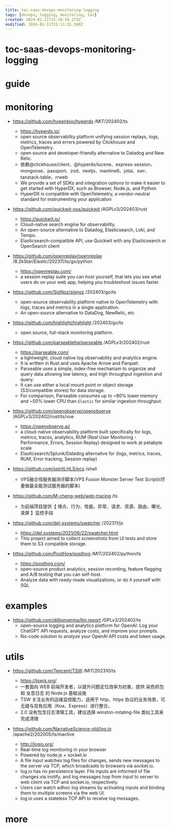 ```yaml
---
title: toc-saas-devops-monitoring-logging
tags: [devops, logging, monitoring, toc]
created: 2024-02-11T15:10:59.275Z
modified: 2024-02-11T15:11:31.598Z
---
```


# toc-saas-devops-monitoring-logging

# guide

# monitoring
- https://github.com/hyperdxio/hyperdx /MIT/202402/ts
  - https://hyperdx.io/
  - open source observability platform unifying session replays, logs, metrics, traces and errors powered by Clickhouse and OpenTelemetry.
  - open source and developer-friendly alternative to Datadog and New Relic.
  - 依赖@clickhouse/client、@hyperdx/lucene、express-session、mongoose、passport、zod、nextjs、mantine6、jotai、swr、tanstack-table、rrweb
  - We provide a set of SDKs and integration options to make it easier to get started with HyperDX, such as Browser, Node.js, and Python
  - HyperDX is compatible with OpenTelemetry, a vendor-neutral standard for instrumenting your application

- https://github.com/quickwit-oss/quickwit /AGPLv3/202403/rust
  - https://quickwit.io/
  - Cloud-native search engine for observability. 
  - An open-source alternative to Datadog, Elasticsearch, Loki, and Tempo.
  - Elasticsearch-compatible API, use Quickwit with any Elasticsearch or OpenSearch client

- https://github.com/openreplay/openreplay /8.2kStar/Elastic/202311/ts/go/python
  - https://openreplay.com/
  - a session replay suite you can host yourself, that lets you see what users do on your web app, helping you troubleshoot issues faster.
- https://github.com/SigNoz/signoz /202403/go/ts
  - open-source observability platform native to OpenTelemetry with logs, traces and metrics in a single application. 
  - An open-source alternative to DataDog, NewRelic, etc
- https://github.com/highlight/highlight /202403/go/ts
  - open source, full-stack monitoring platform.

- https://github.com/parseablehq/parseable /AGPLv3/202402/rust
  - https://parseable.com/
  - a lightweight, cloud native log observability and analytics engine. 
  - It is written in Rust and uses Apache Arrow and Parquet.
  - Parseable uses a simple, index-free mechanism to organize and query data allowing low latency, and high throughput ingestion and query. 
  - It can use either a local mount point or object storage (S3/compatible stores) for data storage.
  - For comparison, Parseable consumes up to ~80% lower memory and ~50% lower CPU than `Elastic` for similar ingestion throughput. 

- https://github.com/openobserve/openobserve /AGPLv3/202402/rust/ts/vue
  - https://openobserve.ai/
  - a cloud-native observability platform built specifically for logs, metrics, traces, analytics, RUM (Real User Monitoring - Performance, Errors, Session Replay) designed to work at petabyte scale
  - Elasticsearch/Splunk/Datadog alternative for (logs, metrics, traces, RUM, Error tracking, Session replay)

- https://github.com/spiritLHLS/ecs /shell
  - VPS融合怪服务器测评脚本(VPS Fusion Monster Server Test Script)(尽量做最全能测试服务器的脚本)

- https://github.com/M-cheng-web/web-tracing /ts
  - 为前端项目提供【 埋点、行为、性能、异常、请求、资源、路由、曝光、录屏 】监控手段

- https://github.com/del-systems/swatcher /202311/js
  - https://del.systems/2021/06/22/swatcher.html
  - This project aimed to collect screenshots from UI tests and store them to S3 compatible storage.

- https://github.com/PostHog/posthog /MIT/202402/python/ts
  - https://posthog.com/
  - open-source product analytics, session recording, feature flagging and A/B testing that you can self-host.
  - Analyze data with ready-made visualizations, or do it yourself with SQL
# examples
- https://github.com/dillionverma/llm.report /GPLv3/202402/ts
  - open-source logging and analytics platform for OpenAI: Log your ChatGPT API requests, analyze costs, and improve your prompts.
  - No-code solution to analyze your OpenAI API costs and token usage.
# utils
- https://github.com/Tencent/TSW /MIT/202310/ts
  - https://tswjs.org/
  - 一套面向 WEB 前端开发者，以提升问题定位效率为初衷，提供 染色抓包 和 全息日志 的 Node.js 基础设施
  - TSW 关注业务的运维监控能力，适用于 http、https 协议的业务场景，可无缝与现有应用（Koa、Express）进行整合。
  - 2.0 没有包含日志清理工具，建议选择 winston-rotating-file 类似工具来完成清理

- https://github.com/NarrativeScience-old/log.io /apache2/202005/ts/inactive
  - http://logio.org/
  - Real-time log monitoring in your browser
  - Powered by node.js + socket.io
  - A file input watches log files for changes, sends new messages to the server via TCP, which broadcasts to browsers via socket.io.
  - log.io has no persistence layer. File inputs are informed of file changes via inotify, and log messages hop from input to server to web client via TCP and socket.io, respectively.
  - Users can watch adhoc log streams by activating inputs and binding them to multiple screens via the web UI.
  - log.io uses a stateless TCP API to receive log messages.
# more
